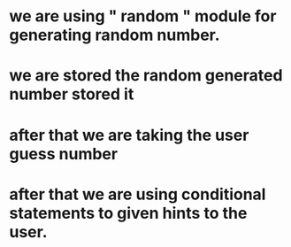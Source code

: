 # we are using " random " module for generating random number.
# we are stored the random generated number stored it 
# after that we are taking the user guess number
# after that we are using conditional statements to given hints to the user.
